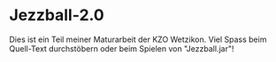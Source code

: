 # Jezzball-2.0

Dies ist ein Teil meiner Maturarbeit der KZO Wetzikon.
Viel Spass beim Quell-Text durchstöbern oder beim Spielen von "Jezzball.jar"!
